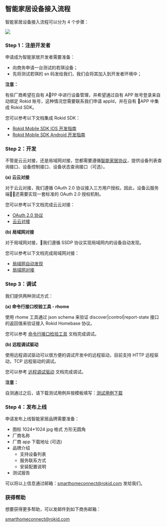 ## 智能家居设备接入流程

智能家居设备接入流程可以分为 4 个步骤：

![](https://s.rokidcdn.com/homebase/upload/ByGeJ4PTG.jpg)

### Step 1：注册开发者

申请成为智能家居开发者需要准备：

- 向商务申请一台测试的若琪设备；
- 先将测试若琪的 sn 码发给我们，我们会将其加入到开发者环境中；

**注意：**

有些厂商希望在自有 APP 中进行设备管理，并希望通过自有 APP 账号登录来自动绑定 Rokid 账号，这种情况您需要联系我们申请 appId，并在自有 APP 中集成 Rokid SDK。

您可以参考以下文档集成 Rokid SDK：

- [Rokid Mobile SDK IOS 开发指南](https://rokid.github.io/mobile-sdk-ios-docs)
- [Rokid Mobile SDK Android 开发指南](https://rokid.github.io/mobile-sdk-android-docs)

### Step 2：开发

不管是云云对接，还是局域网对接，您都需要遵循[智能家居协议](v2/message-reference.html)，提供设备列表查询接口、设备控制接口、设备状态查询接口（可选）。

**(a) 云云对接**

对于云云对接，我们遵循 OAuth 2.0 协议接入三方用户授权。因此，设备云服务端还需要实现一套标准的 OAuth 2.0 授权机制。

您可以参考以下文档完成云云对接：

- [OAuth 2.0 协议](connect/rfc6749.html)
- [云云对接](connect/cloud-to-cloud.md)

**(b) 局域网对接**

对于局域网对接，我们遵循 SSDP 协议实现局域网内的设备自动发现。

您可以参考以下文档完成局域网对接：

- [局域网自动发现](connect/ssdp-auto-discovery.html)
- [局域网对接](connect/via-lan.md)

### Step 3：调试

我们提供两种测试方式：

**(a) 命令行接口校验工具 - rhome**

使用 rhome 工具通过 json schema 来验证 discover|control|report-state 接口的返回值来验证接入 Rokid Homebase 协议。

您可以参考 [命令行接口检验工具](tools/rhome.html) 文档完成调试。

**(b) 远程调试驱动**

使用远程调试驱动可以很方便的调试开发中的远程驱动，目前支持 HTTP 远程驱动，TCP 远程驱动的调试。

您可以参考 [远程调试驱动](tools/developer-driver.html) 文档完成调试。

**注意：**

自测通过之后，请下载测试用例并按模板填写：[测试用例下载](https://s.rokidcdn.com/homebase/upload/HkOw4tzcf.xlsx)

### Step 4：发布上线

申请发布上线智能家居品牌需要准备：

* 图标 1024*1024 jpg 格式 方形无圆角
* 厂商名称
* 厂商 app 下载地址 (可选)
* 品牌介绍
    * 支持设备列表
    * 服务联系方式
    * 安装配置说明
* 测试报告

可以将以上信息通过邮箱：[smarthomeconnect@rokid.com](mailto:smarthomeconnect@rokid.com) 发给我们。

### 获得帮助

想要获得更多帮助，可以发邮件到如下商务邮箱：

[smarthomeconnect@rokid.com](mailto:smarthomeconnect@rokid.com)